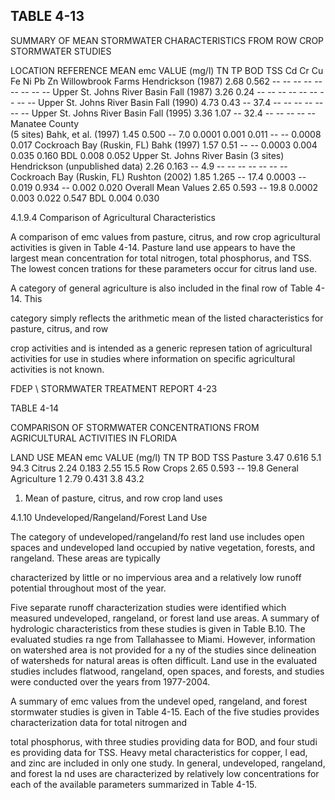 ## TABLE  4-13 
 
SUMMARY  OF  MEAN  STORMWATER  CHARACTERISTICS 
FROM  ROW  CROP  STORMWATER  STUDIES 
 
LOCATION 
REFERENCE 
MEAN emc VALUE  (mg/l) 
TN 
TP 
BOD 
TSS 
Cd 
Cr 
Cu 
Fe 
Ni 
Pb 
Zn 
Willowbrook Farms 
Hendrickson 
(1987) 
2.68 0.562 -- -- -- -- -- -- -- -- -- 
Upper St. Johns 
River Basin 
Fall (1987) 3.26 0.24 -- -- -- -- -- -- -- -- -- 
Upper St. Johns 
River Basin 
Fall (1990) 4.73 0.43 -- 37.4 -- -- -- -- -- -- -- 
Upper St. Johns 
River Basin 
Fall (1995) 3.36 1.07 -- 32.4 -- -- -- --  --  
Manatee County  
(5 sites) 
Bahk, et al. 
(1997) 
1.45 0.500 -- 7.0 0.0001 0.001 0.011 -- -- 0.0008 0.017 
Cockroach Bay 
(Ruskin, FL) 
Bahk (1997) 1.57 0.51 -- -- 0.0003 0.004 0.035 0.160 BDL 0.008 0.052 
Upper St. Johns River 
Basin (3 sites) 
Hendrickson 
(unpublished 
data) 
2.26 0.163 -- 4.9 -- -- -- -- -- -- -- 
Cockroach Bay 
(Ruskin, FL) 
Rushton (2002) 1.85 1.265 -- 17.4 0.0003 -- 0.019 0.934 -- 0.002 0.020 
Overall Mean Values 2.65 0.593 -- 19.8 0.0002 0.003 0.022 0.547 BDL 0.004 0.030 
 
  
 

 
 
4.1.9.4  Comparison of Agricultural Characteristics
 
 
 A comparison of emc values from pasture, 
citrus, and row crop agricultural activities is 
given in Table 4-14.  Pasture land use appears to 
have the largest mean concentration for total 
nitrogen, total phosphorus, and TSS.  The lowest concen
trations for these parameters occur for citrus 
land use.  

 

 A category of general agriculture is also included in the final row of Table 4-14.  This 

category simply reflects the arithmetic mean of the listed characteristics for pasture, citrus, and row 

crop activities and is intended as a generic represen
tation of agricultural activities for use in studies 
where information on specific agricultural activities is not known. 

FDEP \ STORMWATER  TREATMENT  REPORT 
4-23 
 

 
 TABLE  4-14 
 

 COMPARISON  OF  STORMWATER  CONCENTRATIONS 
FROM  AGRICULTURAL  ACTIVITIES  IN  FLORIDA 
 
LAND  USE 
MEAN  emc  VALUE  (mg/l) 
TN 
TP 
BOD 
TSS 
Pasture 3.47 0.616 5.1 94.3 
Citrus 2.24 0.183 2.55 15.5 
Row Crops 2.65 0.593 -- 19.8 
General Agriculture
1
 2.79 0.431 3.8 43.2 
 
 1.  Mean of pasture, citrus, and row crop land uses 

 
 
4.1.10 Undeveloped/Rangeland/Forest Land Use
 
 
 The category of undeveloped/rangeland/fo
rest land use includes open spaces and 
undeveloped land occupied by native vegetation, forests, and rangeland.  These areas are typically 

characterized by little or no impervious area and 
a relatively low runoff potential throughout most 
of the year. 

 

 Five separate runoff characterization studies
 were identified which measured undeveloped, 
rangeland, or forest land use areas.  A summary of 
hydrologic characteristics from these studies is 
given in Table B.10.  The evaluated studies ra
nge from Tallahassee to Miami.  However, 
information on watershed area is not provided for a
ny of the studies since delineation of watersheds 
for natural areas is often difficult.  Land use in
 the evaluated studies includes flatwood, rangeland, 
open spaces, and forests, and studies were conducted over the years from 1977-2004. 

 

 A summary of emc values from the undevel
oped, rangeland, and forest stormwater studies 
is given in Table 4-15.  Each of the five studies provides characterization data for total nitrogen and 

total phosphorus, with three studies providing data 
for BOD, and four studi
es providing data for 
TSS.  Heavy metal characteristics for copper, l
ead, and zinc are included in only one study.  In 
general, undeveloped, rangeland, and forest la
nd uses are characterized by relatively low 
concentrations for each of the available parameters summarized in Table 4-15.
